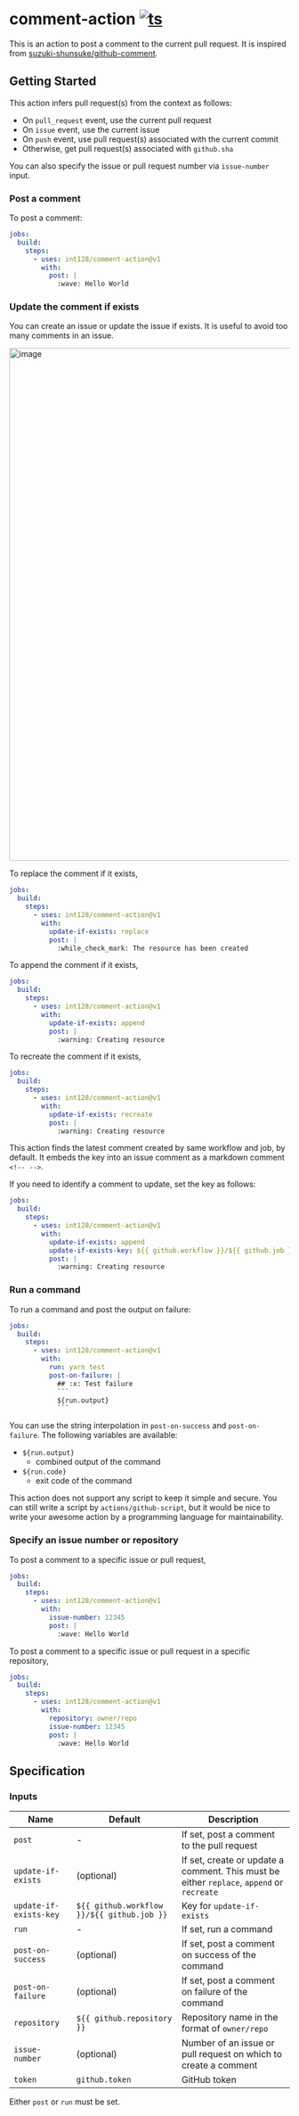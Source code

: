 # comment-action [![ts](https://github.com/int128/comment-action/actions/workflows/ts.yaml/badge.svg)](https://github.com/int128/comment-action/actions/workflows/ts.yaml)

This is an action to post a comment to the current pull request.
It is inspired from [suzuki-shunsuke/github-comment](https://github.com/suzuki-shunsuke/github-comment).

## Getting Started

This action infers pull request(s) from the context as follows:

- On `pull_request` event, use the current pull request
- On `issue` event, use the current issue
- On `push` event, use pull request(s) associated with the current commit
- Otherwise, get pull request(s) associated with `github.sha`

You can also specify the issue or pull request number via `issue-number` input.

### Post a comment

To post a comment:

```yaml
jobs:
  build:
    steps:
      - uses: int128/comment-action@v1
        with:
          post: |
            :wave: Hello World
```

### Update the comment if exists

You can create an issue or update the issue if exists.
It is useful to avoid too many comments in an issue.

<img width="920" alt="image" src="https://user-images.githubusercontent.com/321266/193756823-d9b668be-afa2-46eb-b9d7-d5d38da46a03.png">

To replace the comment if it exists,

```yaml
jobs:
  build:
    steps:
      - uses: int128/comment-action@v1
        with:
          update-if-exists: replace
          post: |
            :while_check_mark: The resource has been created
```

To append the comment if it exists,

```yaml
jobs:
  build:
    steps:
      - uses: int128/comment-action@v1
        with:
          update-if-exists: append
          post: |
            :warning: Creating resource
```

To recreate the comment if it exists,

```yaml
jobs:
  build:
    steps:
      - uses: int128/comment-action@v1
        with:
          update-if-exists: recreate
          post: |
            :warning: Creating resource
```

This action finds the latest comment created by same workflow and job, by default.
It embeds the key into an issue comment as a markdown comment `<!-- -->`.

If you need to identify a comment to update, set the key as follows:

```yaml
jobs:
  build:
    steps:
      - uses: int128/comment-action@v1
        with:
          update-if-exists: append
          update-if-exists-key: ${{ github.workflow }}/${{ github.job }}/terraform-plan
          post: |
            :warning: Creating resource
```

### Run a command

To run a command and post the output on failure:

````yaml
jobs:
  build:
    steps:
      - uses: int128/comment-action@v1
        with:
          run: yarn test
          post-on-failure: |
            ## :x: Test failure
            ```
            ${run.output}
            ```
````

You can use the string interpolation in `post-on-success` and `post-on-failure`.
The following variables are available:

- `${run.output}`
  - combined output of the command
- `${run.code}`
  - exit code of the command

This action does not support any script to keep it simple and secure.
You can still write a script by `actions/github-script`,
but it would be nice to write your awesome action by a programming language for maintainability.

### Specify an issue number or repository

To post a comment to a specific issue or pull request,

```yaml
jobs:
  build:
    steps:
      - uses: int128/comment-action@v1
        with:
          issue-number: 12345
          post: |
            :wave: Hello World
```

To post a comment to a specific issue or pull request in a specific repository,

```yaml
jobs:
  build:
    steps:
      - uses: int128/comment-action@v1
        with:
          repository: owner/repo
          issue-number: 12345
          post: |
            :wave: Hello World
```

## Specification

### Inputs

| Name                   | Default                                    | Description                                                                               |
| ---------------------- | ------------------------------------------ | ----------------------------------------------------------------------------------------- |
| `post`                 | -                                          | If set, post a comment to the pull request                                                |
| `update-if-exists`     | (optional)                                 | If set, create or update a comment. This must be either `replace`, `append` or `recreate` |
| `update-if-exists-key` | `${{ github.workflow }}/${{ github.job }}` | Key for `update-if-exists`                                                                |
| `run`                  | -                                          | If set, run a command                                                                     |
| `post-on-success`      | (optional)                                 | If set, post a comment on success of the command                                          |
| `post-on-failure`      | (optional)                                 | If set, post a comment on failure of the command                                          |
| `repository`           | `${{ github.repository }}`                 | Repository name in the format of `owner/repo`                                             |
| `issue-number`         | (optional)                                 | Number of an issue or pull request on which to create a comment                           |
| `token`                | `github.token`                             | GitHub token                                                                              |

Either `post` or `run` must be set.
